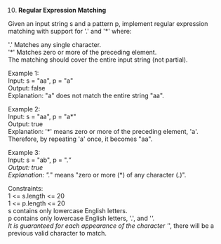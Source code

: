 10. **Regular Expression Matching**

Given an input string s and a pattern p, implement regular expression matching with support for '.' and '*' where:<br>

'.' Matches any single character.​​​​<br>
'*' Matches zero or more of the preceding element.<br>
The matching should cover the entire input string (not partial).<br>

 

Example 1:<br>
Input: s = "aa", p = "a"<br>
Output: false<br>
Explanation: "a" does not match the entire string "aa".<br>

Example 2:<br>
Input: s = "aa", p = "a*"<br>
Output: true<br>
Explanation: '*' means zero or more of the preceding element, 'a'. Therefore, by repeating 'a' once, it becomes "aa".<br>

Example 3:<br>
Input: s = "ab", p = ".*"<br>
Output: true<br>
Explanation: ".*" means "zero or more (*) of any character (.)".<br>

Constraints:<br>
1 <= s.length <= 20<br>
1 <= p.length <= 20<br>
s contains only lowercase English letters.<br>
p contains only lowercase English letters, '.', and '*'.<br>
It is guaranteed for each appearance of the character '*', there will be a previous valid character to match.<br>
